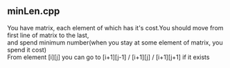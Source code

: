 ## minLen.cpp

You have matrix, each element of which has it's cost.You should move from first line of matrix to the last,\
and spend minimum number(when you stay at some element of matrix, you spend it cost)\
From element [i][j] you can go to [i+1][j-1] / [i+1][j] / [i+1][j+1] if it exists
